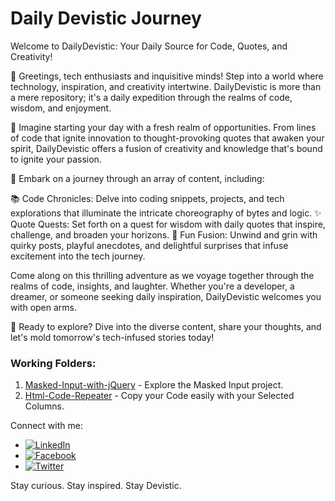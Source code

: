 # Daily Devistic Journey

Welcome to DailyDevistic: Your Daily Source for Code, Quotes, and Creativity!

👋 Greetings, tech enthusiasts and inquisitive minds! Step into a world where technology, inspiration, and creativity intertwine. DailyDevistic is more than a mere repository; it's a daily expedition through the realms of code, wisdom, and enjoyment.

🌟 Imagine starting your day with a fresh realm of opportunities. From lines of code that ignite innovation to thought-provoking quotes that awaken your spirit, DailyDevistic offers a fusion of creativity and knowledge that's bound to ignite your passion.

🚀 Embark on a journey through an array of content, including:

📚 Code Chronicles: Delve into coding snippets, projects, and tech explorations that illuminate the intricate choreography of bytes and logic.
✨ Quote Quests: Set forth on a quest for wisdom with daily quotes that inspire, challenge, and broaden your horizons.
🎉 Fun Fusion: Unwind and grin with quirky posts, playful anecdotes, and delightful surprises that infuse excitement into the tech journey.

Come along on this thrilling adventure as we voyage together through the realms of code, insights, and laughter. Whether you're a developer, a dreamer, or someone seeking daily inspiration, DailyDevistic welcomes you with open arms.

🔗 Ready to explore? Dive into the diverse content, share your thoughts, and let's mold tomorrow's tech-infused stories today!

### Working Folders:
1. [Masked-Input-with-jQuery](https://devistic-asim.github.io/DailyDevistic.github.io/1-Masked-Input-with-jQuery/index.html) - Explore the Masked Input project.
2. [Html-Code-Repeater](https://devistic-asim.github.io/DailyDevistic.github.io/2-Html-Code-Repeater/index.html) - Copy your Code easily with your Selected Columns.

Connect with me:

* [![LinkedIn](https://img.shields.io/badge/LinkedIn-%230077B5.svg?logo=linkedin&logoColor=white)](https://linkedin.com/in/devistic-asim)
* [![Facebook](https://img.shields.io/badge/Facebook-%231877F2.svg?logo=Facebook&logoColor=white)](https://facebook.com/devistic.asim)
* [![Twitter](https://img.shields.io/badge/Twitter-%231DA1F2.svg?logo=Twitter&logoColor=white)](https://twitter.com/devistic_asim) 

Stay curious. Stay inspired. Stay Devistic.
